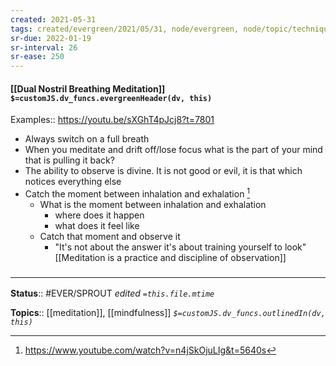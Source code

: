 ```yaml
---
created: 2021-05-31
tags: created/evergreen/2021/05/31, node/evergreen, node/topic/technique
sr-due: 2022-01-19
sr-interval: 26
sr-ease: 250
---
```


#### [[Dual Nostril Breathing Meditation]] `$=customJS.dv_funcs.evergreenHeader(dv, this)`

Examples:: https://youtu.be/sXGhT4pJcj8?t=7801
- Always switch on a full breath 
- When you meditate and drift off/lose focus what is the part of your mind that is pulling it back?
- The ability to observe is divine. It is not good or evil, it is that which notices everything else
- Catch the moment between inhalation and exhalation [^1]
	- What is the moment between inhalation and exhalation
		- where does it happen
		- what does it feel like
	- Catch that moment and observe it
		- "It's not about the answer it's about training yourself to look"
[[Meditation is a practice and discipline of observation]]

[^1]: https://www.youtube.com/watch?v=n4jSkOjuLIg&t=5640s

### <hr class="footnote"/>

**Status**:: #EVER/SPROUT 
*edited `=this.file.mtime`*

**Topics**:: [[meditation]], [[mindfulness]]
*`$=customJS.dv_funcs.outlinedIn(dv, this)`*

